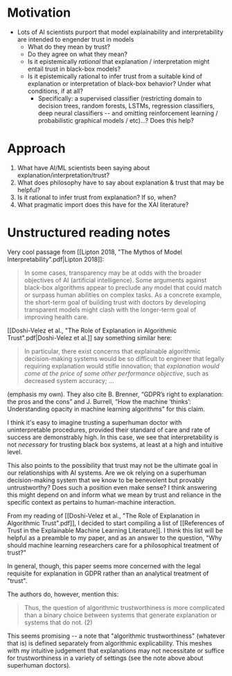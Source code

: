 # Motivation
- Lots of AI scientists purport that model explainability and interpretability are intended to engender trust in models
	- What do they mean by trust?
	- Do they agree on what they mean?
	- Is it epistemically *rational* that explanation / interpretation might entail trust in black-box models?
	- Is it epistemically rational to infer trust from a suitable kind of explanation or interpretation of black-box behavior? Under what conditions, if at all?
		- Specifically: a supervised classifier (restricting domain to decision trees, random forests, LSTMs, regression classifiers, deep neural classifiers -- and omitting reinforcement learning / probabilistic graphical models / etc)...? Does this help?
# Approach
1. What have AI/ML scientists been saying about explanation/interpretation/trust?
2. What does philosophy have to say about explanation & trust that may be helpful?
3. Is it rational to infer trust from explanation? If so, when?
4. What pragmatic import does this have for the XAI literature?

# Unstructured reading notes
Very cool passage from [[Lipton 2018, "The Mythos of Model Interpretability".pdf|Lipton 2018]]:
> In some cases, transparency may be at odds with the broader objectives of AI (artificial intelligence). Some arguments against black-box algorithms appear to preclude any model that could match or surpass human abilities on complex tasks. As a concrete example, the short-term goal of building trust with doctors by developing transparent models might clash with the longer-term goal of improving health care.

[[Doshi-Velez et al., "The Role of Explanation in Algorithmic Trust".pdf|Doshi-Velez et al.]] say something similar here:
> In particular, there exist concerns that explainable algorithmic decision-making systems would be so difficult to engineer that legally requiring explanation would stifle innovation; that *explanation would come at the price of some other performance objective*, such as decreased system accuracy; ...

(emphasis my own). They also cite B. Brenner, “GDPR’s right to explanation: the pros and the cons” and J. Burrell, “How the machine ‘thinks’: Understanding opacity in machine learning algorithms” for this claim.

I think it's easy to imagine trusting a superhuman doctor with uninterpretable procedures, provided their standard of care and rate of success are demonstrably high. In this case, we see that interpretability is not *necessary* for trusting black box systems, at least at a high and intuitive level.

This also points to the possibility that trust may not be the ultimate goal in our relationships with AI systems. Are we ok relying on a superhuman decision-making system that we know to be benevolent but provably untrustworthy? Does such a position even make sense? I think answering this might depend on and inform what we mean by trust and reliance in the specific context as pertains to human-machine interaction.

From my reading of [[Doshi-Velez et al., "The Role of Explanation in Algorithmic Trust".pdf]], I decided to start compiling a list of [[References of Trust in the Explainable Machine Learning Literature]]. I think this list will be helpful as a preamble to my paper, and as an answer to the question, "Why should machine learning researchers care for a philosophical treatment of trust?"

In general, though, this paper seems more concerned with the legal requisite for explanation in GDPR rather than an analytical treatment of "trust".

The authors do, however, mention this:
> Thus, the question of algorithmic trustworthiness is more complicated than a binary choice between systems that generate explanation or systems that do not. (2)

This seems promising -- a note that "algorithmic trustworthiness" (whatever that is) is defined separately from algorithmic explicability. This meshes with my intuitive judgement that explanations may not necessitate or suffice for trustworthiness in a variety of settings (see the note above about superhuman doctors).